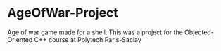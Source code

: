 # AgeOfWar-Project
Age of war game made for a shell. This was a project for the Objected-Oriented C++ course at Polytech Paris-Saclay
